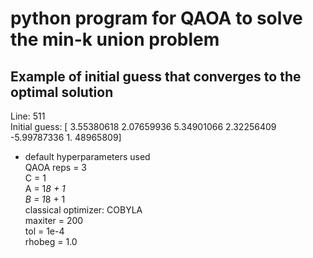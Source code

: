 # python program for QAOA to solve the min-k union problem

## Example of initial guess that converges to the optimal solution   
Line: 511   
Initial guess: [ 3.55380618  2.07659936  5.34901066  2.32256409 -5.99787336  1.
48965809]   
- default hyperparameters used   
QAOA reps = 3   
C = 1   
A = 1*8 + 1   
B = 1*8 + 1   
classical optimizer: COBYLA   
maxiter = 200   
tol = 1e-4   
rhobeg = 1.0   
